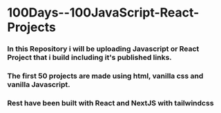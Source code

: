 # 100Days--100JavaScript-React-Projects

### In this Repository i will be uploading Javascript or React Project that i build including it's published links.

### The first 50 projects are made using html, vanilla css and vanilla Javascript.
### Rest have been built with React and NextJS with tailwindcss
